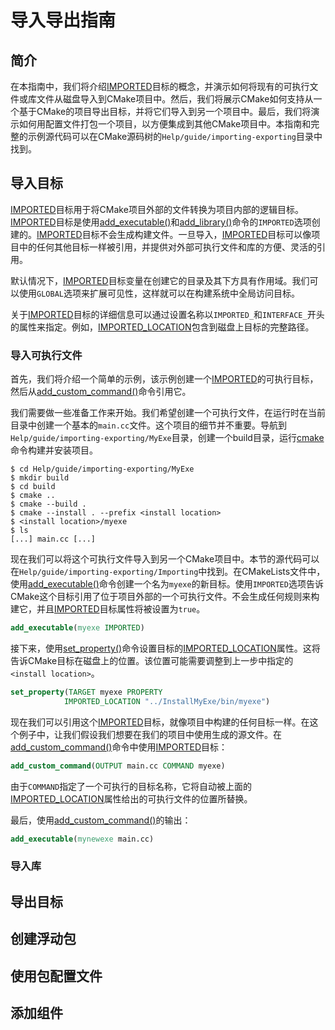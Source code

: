 # 导入导出指南

## 简介

在本指南中，我们将介绍[IMPORTED](file:///C:/Program%20Files/CMake/doc/cmake/html/prop_tgt/IMPORTED.html#prop_tgt:IMPORTED)目标的概念，并演示如何将现有的可执行文件或库文件从磁盘导入到CMake项目中。然后，我们将展示CMake如何支持从一个基于CMake的项目导出目标，并将它们导入到另一个项目中。最后，我们将演示如何用配置文件打包一个项目，以方便集成到其他CMake项目中。本指南和完整的示例源代码可以在CMake源码树的`Help/guide/importing-exporting`目录中找到。

## 导入目标

[IMPORTED](file:///C:/Program%20Files/CMake/doc/cmake/html/prop_tgt/IMPORTED.html#prop_tgt:IMPORTED)目标用于将CMake项目外部的文件转换为项目内部的逻辑目标。[IMPORTED](file:///C:/Program%20Files/CMake/doc/cmake/html/prop_tgt/IMPORTED.html#prop_tgt:IMPORTED)目标是使用[add_executable()](file:///C:/Program%20Files/CMake/doc/cmake/html/command/add_executable.html#command:add_executable)和[add_library()](file:///C:/Program%20Files/CMake/doc/cmake/html/command/add_library.html#command:add_library)命令的`IMPORTED`选项创建的。[IMPORTED](file:///C:/Program%20Files/CMake/doc/cmake/html/prop_tgt/IMPORTED.html#prop_tgt:IMPORTED)目标不会生成构建文件。一旦导入，[IMPORTED](file:///C:/Program%20Files/CMake/doc/cmake/html/prop_tgt/IMPORTED.html#prop_tgt:IMPORTED)目标可以像项目中的任何其他目标一样被引用，并提供对外部可执行文件和库的方便、灵活的引用。

默认情况下，[IMPORTED](file:///C:/Program%20Files/CMake/doc/cmake/html/prop_tgt/IMPORTED.html#prop_tgt:IMPORTED)目标变量在创建它的目录及其下方具有作用域。我们可以使用`GLOBAL`选项来扩展可见性，这样就可以在构建系统中全局访问目标。

关于[IMPORTED](file:///C:/Program%20Files/CMake/doc/cmake/html/prop_tgt/IMPORTED.html#prop_tgt:IMPORTED)目标的详细信息可以通过设置名称以`IMPORTED_`和`INTERFACE_`开头的属性来指定。例如，[IMPORTED_LOCATION](file:///C:/Program%20Files/CMake/doc/cmake/html/prop_tgt/IMPORTED_LOCATION.html#prop_tgt:IMPORTED_LOCATION)包含到磁盘上目标的完整路径。

### 导入可执行文件

首先，我们将介绍一个简单的示例，该示例创建一个[IMPORTED](file:///C:/Program%20Files/CMake/doc/cmake/html/prop_tgt/IMPORTED.html#prop_tgt:IMPORTED)的可执行目标，然后从[add_custom_command()](file:///C:/Program%20Files/CMake/doc/cmake/html/command/add_custom_command.html#command:add_custom_command)命令引用它。

我们需要做一些准备工作来开始。我们希望创建一个可执行文件，在运行时在当前目录中创建一个基本的`main.cc`文件。这个项目的细节并不重要。导航到`Help/guide/importing-exporting/MyExe`目录，创建一个build目录，运行[cmake](file:///C:/Program%20Files/CMake/doc/cmake/html/manual/cmake.1.html#manual:cmake(1))命令构建并安装项目。

```shell
$ cd Help/guide/importing-exporting/MyExe
$ mkdir build
$ cd build
$ cmake ..
$ cmake --build .
$ cmake --install . --prefix <install location>
$ <install location>/myexe
$ ls
[...] main.cc [...]
```

现在我们可以将这个可执行文件导入到另一个CMake项目中。本节的源代码可以在`Help/guide/importing-exporting/Importing`中找到。在CMakeLists文件中，使用[add_executable()](file:///C:/Program%20Files/CMake/doc/cmake/html/command/add_executable.html#command:add_executable)命令创建一个名为`myexe`的新目标。使用`IMPORTED`选项告诉CMake这个目标引用了位于项目外部的一个可执行文件。不会生成任何规则来构建它，并且[IMPORTED](file:///C:/Program%20Files/CMake/doc/cmake/html/prop_tgt/IMPORTED.html#prop_tgt:IMPORTED)目标属性将被设置为`true`。

```CMake
add_executable(myexe IMPORTED)
```

接下来，使用[set_property()](file:///C:/Program%20Files/CMake/doc/cmake/html/command/set_property.html#command:set_property)命令设置目标的[IMPORTED_LOCATION](file:///C:/Program%20Files/CMake/doc/cmake/html/prop_tgt/IMPORTED_LOCATION.html#prop_tgt:IMPORTED_LOCATION)属性。这将告诉CMake目标在磁盘上的位置。该位置可能需要调整到上一步中指定的`<install location>`。

```CMake
set_property(TARGET myexe PROPERTY
            IMPORTED_LOCATION "../InstallMyExe/bin/myexe")
```

现在我们可以引用这个[IMPORTED](file:///C:/Program%20Files/CMake/doc/cmake/html/prop_tgt/IMPORTED.html#prop_tgt:IMPORTED)目标，就像项目中构建的任何目标一样。在这个例子中，让我们假设我们想要在我们的项目中使用生成的源文件。在[add_custom_command()](file:///C:/Program%20Files/CMake/doc/cmake/html/command/add_custom_command.html#command:add_custom_command)命令中使用[IMPORTED](file:///C:/Program%20Files/CMake/doc/cmake/html/prop_tgt/IMPORTED.html#prop_tgt:IMPORTED)目标：

```CMake
add_custom_command(OUTPUT main.cc COMMAND myexe)
```

由于`COMMAND`指定了一个可执行的目标名称，它将自动被上面的[IMPORTED_LOCATION](file:///C:/Program%20Files/CMake/doc/cmake/html/prop_tgt/IMPORTED_LOCATION.html#prop_tgt:IMPORTED_LOCATION)属性给出的可执行文件的位置所替换。

最后，使用[add_custom_command()](file:///C:/Program%20Files/CMake/doc/cmake/html/command/add_custom_command.html#command:add_custom_command)的输出：

```CMake
add_executable(mynewexe main.cc)
```

### 导入库

## 导出目标

## 创建浮动包

## 使用包配置文件

## 添加组件
